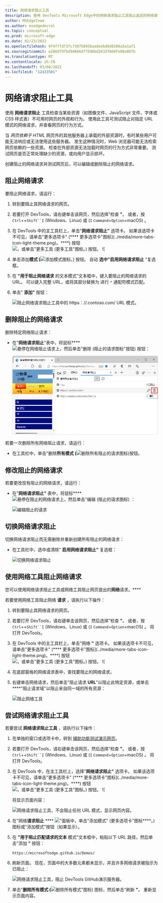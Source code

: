 ```yaml
---
title: 网络请求阻止工具
description: 使用 DevTools Microsoft Edge中的网络请求阻止工具阻止选定的网络请求，了解某些资源不可用时网页的外观和行为。
author: MSEdgeTeam
ms.author: msedgedevrel
ms.topic: conceptual
ms.prod: microsoft-edge
ms.date: 02/23/2022
ms.openlocfilehash: 9f4fffdf3fc73075693baadeebd6d8106a3a1af1
ms.sourcegitcommit: e286d79fbd94666df7596bd2633fb60fe08e86fb
ms.translationtype: MT
ms.contentlocale: zh-CN
ms.lasthandoff: 03/08/2022
ms.locfileid: "12433501"
---
```

# <a name="network-request-blocking-tool"></a>网络请求阻止工具

使用 **网络请求阻止** 工具检查当某些资源（如图像文件、JavaScript 文件、字体或 CSS 样式表）不可用时网页的外观和行为。  使用此工具可测试阻止对指定 URL 模式的网络请求，并查看网页的行为方式。

当 _网页依赖于 HTML_ 网页外的其他服务器上承载的外部资源时，有时某些用户可能无法响应或无法使用这些服务器。 发生这种情况时，Web 浏览器可能无法检索网页依赖的一些资源。  检查在外部资源无法加载时网页的行为方式非常重要。  测试网页是否正常处理缺少的资源，或向用户显示损坏。

创建阻止的网络请求并测试网页后，可以编辑或删除阻止的网络请求。


<!-- ====================================================================== -->
## <a name="block-a-network-request"></a>阻止网络请求

要阻止网络请求，请运行：

1. 转到要阻止其网络请求的网页。

1. 若要打开 DevTools，请右键单击该网页，然后选择"检查 **"**。  或者，按 `Ctrl`++`Shift``I` (Windows、Linux) 或 (`I` `Command`+`Option`+macOS) 。

1. 在 DevTools 中的主工具栏上，单击"**网络请求阻止"** 选项卡。 如果该选项卡不可见，请单击"更多选项卡" (**** 更多选项卡"图标](../media/more-tabs-icon-light-theme.png)。****) 按钮![，或单击"更多工具 (更多工具"图标。) 按钮。](../media/more-tools-icon-light-theme.png) ![

1. 单击添加**模式 (**![添加模式图标](media/add-pattern-icon.png)。) 按钮。  自动 **选中"启用网络请求阻止** "复选框。

1. 在 **"用于阻止网络请求** 的文本模式"文本框中，键入要阻止的网络请求的 URL。  可以键入完整 URL，或将其部分替换为 进行 `*` 通配符模式匹配。

1. 单击" **添加"** 按钮：

   ![阻止网络请求阻止工具中的 https：//*.contoso.com/* URL 模式。](media/block-network-request.png)


<!-- ====================================================================== -->
## <a name="delete-a-blocked-network-request"></a>删除阻止的网络请求

删除特定网络阻止请求：

*  在"**网络请求阻止**"表中，将鼠标****![悬停在网络阻止请求上，然后单击"删除 (阻止的请求图标"](media/remove-blocked-request-icon.png)按钮) 按钮：

   ![删除阻止的请求](media/remove-blocked-request.png)


若要一次删除所有网络阻止请求，请运行：

*  在工具栏中，单击"删除**所有模式 (**![删除所有阻止的请求图标) ](media/remove-all-blocked-requests-icon.png)按钮。


<!-- ====================================================================== -->
## <a name="modify-a-blocked-network-request"></a>修改阻止的网络请求

若要更改现有阻止的网络请求，请运行：

*  在"**网络请求阻止"** 表中，将鼠标****![悬停在阻止的网络请求上，然后单击"编辑 (阻止的请求图标) ：](media/edit-blocked-request-icon.png)

   ![编辑阻止的请求](media/edit-blocked-request.png)


<!-- ====================================================================== -->
## <a name="toggle-network-request-blocking"></a>切换网络请求阻止

切换网络请求阻止而无需删除并重新创建所有阻止的网络请求：

*  在工具栏中，选中或清除" **启用网络请求阻止"** 复选框：

   ![切换网络请求阻止](media/toggle-request-blocking.png)


<!-- ====================================================================== -->
## <a name="block-a-network-request-by-using-the-network-tool"></a>使用网络工具阻止网络请求

您可以使用网络请求阻止工具或网络工具阻止网页提出的**网络**请求。****

若要使用网络工具阻止网络 **请求** ，请执行以下操作：

1. 转到要阻止其网络请求的网页。

1. 若要打开 DevTools，请右键单击该网页，然后选择"检查 **"**。  或者，按 `Ctrl`++`Shift``I` (Windows、Linux) 或 (`I` `Command`+`Option`+macOS) 。  将打开 DevTools。

1. 在 DevTools 中的主工具栏上，单击"网络 **"** 选项卡。 如果该选项卡不可见，请单击"更多选项卡" (**** 更多选项卡"图标](../media/more-tabs-icon-light-theme.png)。****) 按钮![，或单击"更多工具 (更多工具"图标。) 按钮。](../media/more-tools-icon-light-theme.png) ![

1. 在底部窗格的网络请求表中，查找要阻止的网络请求。

1. 右键单击网络请求，然后单击"阻止请求 **URL**"以阻止此特定资源，或单击****"阻止请求域"以阻止来自同一域的所有资源：

   ![阻止网络工具](media/block-request-from-network-tool.png)


<!-- ====================================================================== -->
## <a name="try-the-network-request-blocking-tool"></a>尝试网络请求阻止工具

若要尝试 **网络请求阻止工具** ，请执行以下操作：

1. 在单独的窗口或选项卡中，转到 [辅助功能测试演示网页](https://microsoftedge.github.io/Demos/devtools-a11y-testing/)。

1. 若要打开 DevTools，请右键单击该网页，然后选择"检查 **"**。  或者，按 `Ctrl`++`Shift``I` (Windows、Linux) 或 (`I` `Command`+`Option`+macOS) 。  将打开 DevTools。

1. 在 DevTools 中，在主工具栏上，选择"**网络请求阻止"** 选项卡。 如果该选项卡不可见，请单击"更多选项卡" (**** 更多选项卡"图标](../media/more-tabs-icon-light-theme.png)。****) 按钮![，或单击"更多工具 (更多工具"图标。) 按钮。](../media/more-tools-icon-light-theme.png) ![

   将显示页面内容：

   ![网络请求阻止工具，不会阻止任何 URL 模式，显示网页内容。](../media/network-request-blocking-tool-not-blocked.png)

1. 在"网络**请求阻止** **** !["面板中，单击"添加模式" (更多选项卡"图标****](../media/more-tabs-icon-light-theme.png)。) 图标或"添加模式"按钮（如果显示）。

1. 在 **"用于阻止匹配请求的文本** 模式"文本框中，粘贴以下 URL 路径，然后单击"添加 **"** 按钮：

   ```http
   https://microsoftedge.github.io/Demos/
   ```
   
1.  刷新页面。  现在，页面中的大多数元素都未显示，并且许多网络请求被指示为已阻止：

    ![网络请求阻止工具，阻止 DevTools GitHub演示服务器。](../media/network-request-blocking-tool.png)

1. 单击"**删除所有模式 (**![删除所有模式"图标](../media/network-request-blocking-tool-remove-all-patterns-icon.png)) 图标，然后单击"刷新 **"**。  重新显示页面内容。
